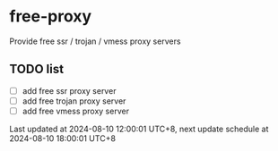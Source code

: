 
# free-proxy
Provide free ssr / trojan / vmess proxy servers


## TODO list
- [ ] add free ssr proxy server
- [ ] add free trojan proxy server
- [ ] add free vmess proxy server

Last updated at 2024-08-10 12:00:01 UTC+8, next update schedule at 2024-08-10 18:00:01 UTC+8

